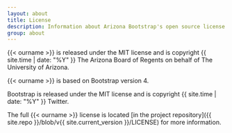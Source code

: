 ```yaml
---
layout: about
title: License
description: Information about Arizona Bootstrap's open source license.
group: about
---
```


{{< ourname >}} is released under the MIT license and is copyright {{ site.time | date: "%Y" }} The Arizona Board of Regents on behalf of The University of Arizona.

{{< ourname >}} is based on Bootstrap version 4.

Bootstrap is released under the MIT license and is copyright {{ site.time | date: "%Y" }} Twitter.

The full {{< ourname >}} license is located [in the project repository]({{ site.repo }}/blob/v{{ site.current_version }}/LICENSE) for more information.
